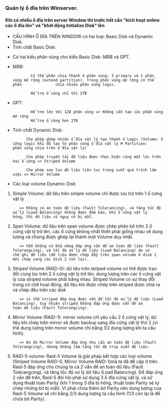 ### Quản lý ổ đĩa trên Winserver.
#### Khi có nhiều ổ đĩa trên server Window thì trước hết cần "kích hoạt online các ổ đĩa lên" và "khởi động Initialize Disk" lên
- CẤU HÌNH Ổ ĐĨA TRÊN WINDOW có hai loại: Basic Disk và Dynamic Disk. 
- Tính chất Basic Disk: 
+ Có hai kiểu phân vùng cho kiểu Basic Disk: MRB và GPT.
+ MRB: 

              Có thể phân chia thành 4 phân vùng: 3 primary và 1 phân vùng mở rộng (extend partition). Trong phân vùng mở rộng có thể phân               chia nhiều phân vùng logic. 
              
              Hỗ trợ ổ cứng chỉ tới 2TB

+ GPT: 

              Hỗ trợ lên tới 128 phân vùng => KHông cần tạo các phần vùng mở rộng
              Hỗ trợ ổ cứng hơn 2TB

- Tính chất Dynamic Disk: 

            Cho phép ghép nhiều ổ đĩa vật lý tạo thành ổ Logic (Volume: ổ cứng logic khi đã tạo từ phân vùng ổ đĩa vật lý # Partition:                  phân vùng chia trên ổ đĩa vật lý)

            Cho phép truyền tải dữ liệu được thực hiện cùng một lúc trên hai ổ cứng => Striped Volume

            Cho phép sao lưu dữ liệu liên tục trong suốt quá trình làm việc => Mirror Volume
            
- Các loại volume Dynamic Disk: 
  
1. Simple Volume: dữ liệu trên simple volume chỉ được lưu trữ trên 1 ổ cứng vật lý

          => Không có an toàn dữ liệu (Fault Tolerancing), và tăng tốc độ xử lý (Load Balancing) không được đảm bảo, khi ổ cứng vật lý             hỏng, thì dữ liệu có nguy cơ bị mất.

2. Span Volume: dữ liệu trên span volume được chép phân bổ trên 2 ổ cứng vật lý trở lên, các ổ cứng không nhất thiết phải giống nhau về dung lượng và chúng được ghép lại thành một Volume duy nhất. 

          => Vẫn không có khả năng đáp ứng vấn đề an toàn dữ liệu (Fault Tolerangcing), và tốc độ xử lý dữ liệu (Load Balancing) do cơ             chế ghi dữ liệu (dữ liệu được chép đầy trên span volume ở disk 1 mới chép sang các disk 2 còn lại).

3. Striped Volume (RAID-0): dữ liệu trên striped volume có thể được trao đổi cùng lúc trên 2 ổ cứng vật lý trở lên, dung lượng trên các ổ cứng vật lý của striped volume phải bằng nhau. Striped Volume có sự thay đổi trong cơ chế hoạt động, dữ liệu khi được chép trên striped được chia ra và chép đều trên các disk

          => vì thế striped đáp ứng được vấn đề tốc độ xử lý dữ liệu (Load Balancing), tuy nhiên striped không đáp ứng được vấn đề an             toàn dữ liệu (Fault Tolerangcing).

4. Mirror Volume (RAID-1): mirror volume chỉ yêu cầu 2 ổ cứng vật lý, dữ liệu khi chép trên mirror sẽ được backup sang đĩa cứng vật lý thứ 2 (vì thế dung lượng trên mirror volume chỉ bằng 1/2 dung lượng khi ta cấu hình). 

          => Do đó Mirror Volume đáp ứng nhu cầu an toàn dữ liệu (Fault Tolerangcing), nhưng không làm tăng tốc độ truy xuất dữ liệu.

5. RAID-5 volume: Raid-5 Volume là giải pháp kết hợp các loại volume (Striped Volume RAID-0, Mirror Volume RAID-1)mà ta đã đề cập ở trên. Raid-5 đáp ứng cho chúng ta cả 2 vấn đề an toàn dữ liệu (Fault Tolerangcing), và tăng tốc độ xử lý dữ liệu (Load Balancing). Để đáp ứng 2 vấn đề trên, Raid-5 đòi hỏi phải sử dụng 3 ổ đĩa cứng vật lý, và sử dụng thuật toán Parity (khi 1 trong 3 đĩa bị hỏng, thuật toán Parity sẽ tự chép những bit bị mất). Vì phải chứa thêm bit Parity nên dung lượng của Raid-5 Volume sẽ chỉ bằng 2/3 dung lượng ta cấu hình (1/3 còn lại là để chứa bit Parity).
